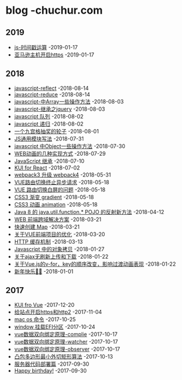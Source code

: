 # blog -chuchur.com   

## 2019   
- [js-时间戳运算](https://chuchur.com/article/js-timestamp)  -2019-01-17
- [亚马逊主机开启https](https://www.chuchur.com/article/amazon-certbot-auto-nginx)  -2019-01-17

## 2018
- [javascript-reflect](https://chuchur.com/article/js-reflect)  -2018-08-14
- [javascript-reduce](https://chuchur.com/article/js-reduce)  -2018-08-14
- [javascript-中Array一些操作方法](https://chuchur.com/article/js-array-methods)  -2018-08-03
- [javascript-继承之jquery](https://chuchur.com/article/js-extend-jquery)  -2018-08-03
- [javascript 队列](https://chuchur.com/article/js-queue)  -2018-08-02
- [javascript 递归](https://chuchur.com/article/js-recursion)  -2018-08-02
- [一个九宫格抽奖的轮子](https://chuchur.com/article/luckdraw)  -2018-08-01
- [JS通用模块写法](https://chuchur.com/article/js-module)  -2018-07-31
- [javascript 中Object一些操作方法](https://chuchur.com/article/javascript-object-method)  -2018-07-30
- [WEB动画的几种实现方式](https://chuchur.com/article/web-animation)  -2018-07-29
- [JavaScript 继承](https://chuchur.com/article/javascript-extends)  -2018-07-10
- [KUI for React](https://chuchur.com/article/kui-react)  -2018-07-02
- [webpack3 升级 webpack4](https://chuchur.com/article/vue-webpack3-to-webpack4)  -2018-05-31
- [VUE路由切换终止异步请求](https://chuchur.com/article/vue-router-request-abort)  -2018-05-18
- [VUE 路由切换白屏的问题](https://chuchur.com/article/vue-router-white-screen)  -2018-05-18
- [CSS3 渐变 gradient](https://chuchur.com/article/css3-gradient)  -2018-05-18
- [CSS3 动画 animation](https://chuchur.com/article/css3-animation)  -2018-05-18
- [Java 8 的 java.util.function.*   POJO 的反射新方法](https://chuchur.com/article/java8-function-reflection)  -2018-04-12
- [WEB 前端跨域解决方案](https://chuchur.com/article/web-cross-domain)  -2018-03-21
- [快速创建 Map](https://chuchur.com/article/create-map-quickly)  -2018-03-21
- [关于VUE前端项目的优化](https://chuchur.com/article/vue-code-optimization)  -2018-03-20
- [HTTP 缓存机制](https://chuchur.com/article/http-cache)  -2018-03-13
- [Javascript 中的对象拷贝](https://chuchur.com/article/js-object-copy)  -2018-01-27
- [关于ajax无刷新上传和下载](https://chuchur.com/article/ajax-upload-download)  -2018-01-22
- [关于Vue.js的v-for，key的顺序改变，影响过渡动画表现](https://chuchur.com/article/vue-v-for-transition)  -2018-01-22
- [新年快乐🎈🎈](https://chuchur.com/article/happy-new-year)  -2018-01-01

## 2017
- [KUI fro Vue](https://chuchur.com/article/vue-kui)  -2017-12-20
- [给站点开启https和http2](https://chuchur.com/article/web-https-http2)  -2017-11-04
- [mac os 命令](https://chuchur.com/article/macos-command)  -2017-10-25
- [window 挂载EFI分区](https://chuchur.com/article/window-load-efi)  -2017-10-24
- [vue数据双向绑定原理-complie](https://chuchur.com/article/vue-mvvm-complie)  -2017-10-17
- [vue数据双向绑定原理-watcher](https://chuchur.com/article/vue-mvvm-watcher)  -2017-10-17
- [vue数据双向绑定原理-observer](https://chuchur.com/article/vue-mvvm-observer)  -2017-10-17
- [凸包多边形最小外切矩形算法](https://chuchur.com/article/polygon-min-rect)  -2017-10-13
- [服务器代码部署篇](https://chuchur.com/article/server-init-build)  -2017-09-30
- [Happy birthday!](https://chuchur.com/article/happy-birthday)  -2017-09-30
